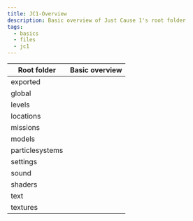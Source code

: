 ```yaml
---
title: JC1-Overview
description: Basic overview of Just Cause 1's root folder
tags:
  - basics
  - files
  - jc1
---
```


| Root folder       | Basic overview |
| ----------------- | -------------- |
| exported          |                |
| global            |                |
| levels            |                |
| locations         |                |
| missions          |                |
| models            |                |
| particlesystems   |                |
| settings          |                |
| sound             |                |
| shaders           |                |
| text              |                |
| textures          |                |
